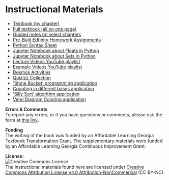 
# Instructional Materials
- [Textbook (by chapter)](https://ggc-discrete-math.github.io/)
- [Full textbook (all on one page)](https://ggc-discrete-math.github.io/book.html)
- [Guided notes on select chapters](https://github.com/ggc-discrete-math/ggc-discrete-math.github.io/tree/main/guided-notes)
- [Pre-Built Edfinity Homework Assignments](https://edfinity.com/products/6029c68aa18e9800377eaace)
- [Python Syntax Sheet](https://github.com/ggc-discrete-math/ggc-discrete-math.github.io/blob/main/guided-notes/PythonSyntaxExamples.pdf)
- [Jupyter Notebook about Floats in Python](https://colab.research.google.com/drive/1UWRqFD2ZUdueV6cfhmXFypbzKh0hTLU_?usp=sharing)
- [Jupyter Notebook about Sets in Python](https://colab.research.google.com/drive/1Kq1Xko2v3O-LONDCfkgsU5dNcGbw4iUG?usp=sharing)
- [Lecture Videos YouTube playlist](https://www.youtube.com/playlist?list=PL8rEwockjR-q9Vc95u1loJrHK7QKfcnZw)
- [Example Videos YouTube playlist](https://youtube.com/playlist?list=PLAwz5xi38-_GjL8PHWujb2pzM8Ti4wteT)
- [Desmos Activities](https://teacher.desmos.com/collection/6017090953e3c90bd91f54e8)
- [Quizizz Collection](https://quizizz.com/collection/60329dd8c68533001b3eeba3?fromBrowserLoad=true)
- ['Stone Bucket' programming application](https://ggc-discrete-math.github.io/Apps/StoneBucket/)
- [Counting in different bases application](https://ggc-discrete-math.github.io/Apps/BinCounter/)
- ['Silly Sort' algorithm application](https://ggc-discrete-math.github.io/Apps/SillySort/)
- [Venn Diagram Coloring application](https://ggc-discrete-math.github.io/Apps/VennDiag/)

**Errors & Comments**  
To report any errors, or if you have questions or comments, please use the form at [this link](https://forms.office.com/Pages/ResponsePage.aspx?id=21KVzwpmkUqb1mXCMA-cscUcLDJuuLtGtmN7hxi3Vs9URFcyMDhSWTBZWkxIVzlZRjJVVzVXUThZVS4u).

**Funding**  
The writing of the book was funded by an Affordable Learning Georgia Textbook Transformation Grant. The supplementary materials were funded by an Affordable Learning Georgia Continuous Improvement Grant.

**License:**  
![Creative Commons License](https://github.com/ggc-discrete-math/ggc-discrete-math.github.io/blob/main/images/CC.png)  
The instructional materials found here are licensed under [Creative Commons Attribution License v4.0 Attribution-NonCommercial](https://creativecommons.org/licenses/by-nc/4.0/) (CC BY-NC).

